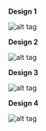 **Design 1**

![alt tag](https://github.gatech.edu/gt-omscs-se-2016fall/6300Fall16Team16/blob/master/GroupProject/Design-Team/design-agoel63.png)

**Design 2**

![alt tag](https://github.gatech.edu/gt-omscs-se-2016fall/6300Fall16Team16/blob/master/GroupProject/Design-Team/design-dnelson42.png)

**Design 3**

![alt tag](https://github.gatech.edu/gt-omscs-se-2016fall/6300Fall16Team16/blob/master/GroupProject/Design-Team/design-sxu332.png)

**Design 4**

![alt tag](https://github.gatech.edu/gt-omscs-se-2016fall/6300Fall16Team16/blob/master/GroupProject/Design-Team/design-zahmad8.png)
